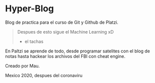 # Hyper-Blog
Blog de practica para el curso de Git y Github de Platzi.
>Despues de esto sigue el Machine Learning xD
> - el tachas

En Paltzi se aprende de todo, desde programar satelites con el blog de notas hasta hackear los archivos del FBI con cheat engine.

Creado por Mau.

Mexico 2020, despues del coronaviru
